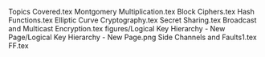 Topics Covered.tex
Montgomery Multiplication.tex
Block Ciphers.tex
Hash Functions.tex
Elliptic Curve Cryptography.tex
Secret Sharing.tex
Broadcast and Multicast Encryption.tex
figures/Logical Key Hierarchy - New Page/Logical Key Hierarchy - New Page.png
Side Channels and Faults1.tex
FF.tex